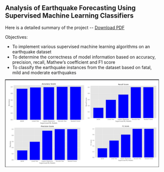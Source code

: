 ## Analysis of Earthquake Forecasting Using Supervised Machine Learning Classifiers

Here is a detailed summary of the project -- [Download PDF](earthquake_analysis)

Objectives:
- To implement various supervised machine learning algorithms on an earthquake
dataset
- To determine the correctness of model information based on accuracy,
precision, recall, Mathew’s coefficient and F1 score
- To classify the earthquake instances from the dataset based on fatal, mild and
moderate earthquakes


![](images/graph.png)
